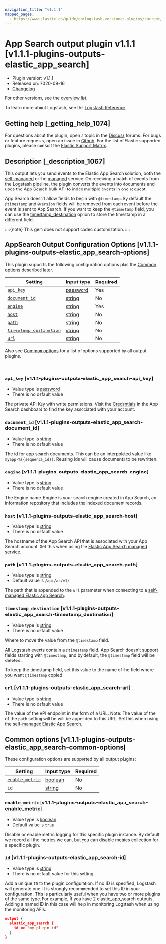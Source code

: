 ```yaml
---
navigation_title: "v1.1.1"
mapped_pages:
  - https://www.elastic.co/guide/en/logstash-versioned-plugins/current/v1.1.1-plugins-outputs-elastic_app_search.html
---
```


# App Search output plugin v1.1.1 [v1.1.1-plugins-outputs-elastic_app_search]


* Plugin version: v1.1.1
* Released on: 2020-09-16
* [Changelog](https://github.com/logstash-plugins/logstash-output-elastic_app_search/blob/v1.1.1/CHANGELOG.md)

For other versions, see the [overview list](output-elastic_app_search-index.md).

To learn more about Logstash, see the [Logstash Reference](logstash://reference/index.md).

## Getting help [_getting_help_1074]

For questions about the plugin, open a topic in the [Discuss](http://discuss.elastic.co) forums. For bugs or feature requests, open an issue in [Github](https://github.com/logstash-plugins/logstash-output-elastic_app_search). For the list of Elastic supported plugins, please consult the [Elastic Support Matrix](https://www.elastic.co/support/matrix#matrix_logstash_plugins).


## Description [_description_1067]

This output lets you send events to the Elastic App Search solution, both the [self-managed](https://www.elastic.co/downloads/app-search) or the [managed](https://www.elastic.co/cloud/app-search-service) service. On receiving a batch of events from the Logstash pipeline, the plugin converts the events into documents and uses the App Search bulk API to index multiple events in one request.

App Search doesn’t allow fields to begin with `@timestamp`. By default the `@timestamp` and `@version` fields will be removed from each event before the event is sent to App Search. If you want to keep the `@timestamp` field, you can use the [timestamp_destination](v1-1-1-plugins-outputs-elastic_app_search.md#v1.1.1-plugins-outputs-elastic_app_search-timestamp_destination) option to store the timestamp in a different field.

::::{note}
This gem does not support codec customization.
::::



## AppSearch Output Configuration Options [v1.1.1-plugins-outputs-elastic_app_search-options]

This plugin supports the following configuration options plus the [Common options](v1-1-1-plugins-outputs-elastic_app_search.md#v1.1.1-plugins-outputs-elastic_app_search-common-options) described later.

| Setting | Input type | Required |
| --- | --- | --- |
| [`api_key`](v1-1-1-plugins-outputs-elastic_app_search.md#v1.1.1-plugins-outputs-elastic_app_search-api_key) | [password](logstash://reference/configuration-file-structure.md#password) | Yes |
| [`document_id`](v1-1-1-plugins-outputs-elastic_app_search.md#v1.1.1-plugins-outputs-elastic_app_search-document_id) | [string](logstash://reference/configuration-file-structure.md#string) | No |
| [`engine`](v1-1-1-plugins-outputs-elastic_app_search.md#v1.1.1-plugins-outputs-elastic_app_search-engine) | [string](logstash://reference/configuration-file-structure.md#string) | Yes |
| [`host`](v1-1-1-plugins-outputs-elastic_app_search.md#v1.1.1-plugins-outputs-elastic_app_search-host) | [string](logstash://reference/configuration-file-structure.md#string) | No |
| [`path`](v1-1-1-plugins-outputs-elastic_app_search.md#v1.1.1-plugins-outputs-elastic_app_search-path) | [string](logstash://reference/configuration-file-structure.md#string) | No |
| [`timestamp_destination`](v1-1-1-plugins-outputs-elastic_app_search.md#v1.1.1-plugins-outputs-elastic_app_search-timestamp_destination) | [string](logstash://reference/configuration-file-structure.md#string) | No |
| [`url`](v1-1-1-plugins-outputs-elastic_app_search.md#v1.1.1-plugins-outputs-elastic_app_search-url) | [string](logstash://reference/configuration-file-structure.md#string) | No |

Also see [Common options](v1-1-1-plugins-outputs-elastic_app_search.md#v1.1.1-plugins-outputs-elastic_app_search-common-options) for a list of options supported by all output plugins.

 

### `api_key` [v1.1.1-plugins-outputs-elastic_app_search-api_key]

* Value type is [password](logstash://reference/configuration-file-structure.md#password)
* There is no default value

The private API Key with write permissions. Visit the [Credentials](https://app.swiftype.com/as/credentials) in the App Search dashboard to find the key associated with your account.


### `document_id` [v1.1.1-plugins-outputs-elastic_app_search-document_id]

* Value type is [string](logstash://reference/configuration-file-structure.md#string)
* There is no default value

The id for app search documents. This can be an interpolated value like `myapp-%{{sequence_id}}`. Reusing ids will cause documents to be rewritten.


### `engine` [v1.1.1-plugins-outputs-elastic_app_search-engine]

* Value type is [string](logstash://reference/configuration-file-structure.md#string)
* There is no default value

The Engine name. Engine is your search engine created in App Search, an information repository that includes the indexed document records.


### `host` [v1.1.1-plugins-outputs-elastic_app_search-host]

* Value type is [string](logstash://reference/configuration-file-structure.md#string)
* There is no default value

The hostname of the App Search API that is associated with your App Search account. Set this when using the [Elastic App Search managed service](https://www.elastic.co/cloud/app-search-service).


### `path` [v1.1.1-plugins-outputs-elastic_app_search-path]

* Value type is [string](logstash://reference/configuration-file-structure.md#string)
* Default value is `/api/as/v1/`

The path that is appended to the `url` parameter when connecting to a [self-managed Elastic App Search](https://www.elastic.co/downloads/app-search).


### `timestamp_destination` [v1.1.1-plugins-outputs-elastic_app_search-timestamp_destination]

* Value type is [string](logstash://reference/configuration-file-structure.md#string)
* There is no default value

Where to move the value from the `@timestamp` field.

All Logstash events contain a `@timestamp` field. App Search doesn’t support fields starting with `@timestamp`, and by default, the `@timestamp` field will be deleted.

To keep the timestamp field, set this value to the name of the field where you want `@timestamp` copied.


### `url` [v1.1.1-plugins-outputs-elastic_app_search-url]

* Value type is [string](logstash://reference/configuration-file-structure.md#string)
* There is no default value

The value of the API endpoint in the form of a URL. Note: The value of the of the `path` setting will be will be appended to this URL. Set this when using the [self-managed Elastic App Search](https://www.elastic.co/downloads/app-search).



## Common options [v1.1.1-plugins-outputs-elastic_app_search-common-options]

These configuration options are supported by all output plugins:

| Setting | Input type | Required |
| --- | --- | --- |
| [`enable_metric`](v1-1-1-plugins-outputs-elastic_app_search.md#v1.1.1-plugins-outputs-elastic_app_search-enable_metric) | [boolean](logstash://reference/configuration-file-structure.md#boolean) | No |
| [`id`](v1-1-1-plugins-outputs-elastic_app_search.md#v1.1.1-plugins-outputs-elastic_app_search-id) | [string](logstash://reference/configuration-file-structure.md#string) | No |

### `enable_metric` [v1.1.1-plugins-outputs-elastic_app_search-enable_metric]

* Value type is [boolean](logstash://reference/configuration-file-structure.md#boolean)
* Default value is `true`

Disable or enable metric logging for this specific plugin instance. By default we record all the metrics we can, but you can disable metrics collection for a specific plugin.


### `id` [v1.1.1-plugins-outputs-elastic_app_search-id]

* Value type is [string](logstash://reference/configuration-file-structure.md#string)
* There is no default value for this setting.

Add a unique `ID` to the plugin configuration. If no ID is specified, Logstash will generate one. It is strongly recommended to set this ID in your configuration. This is particularly useful when you have two or more plugins of the same type. For example, if you have 2 elastic_app_search outputs. Adding a named ID in this case will help in monitoring Logstash when using the monitoring APIs.

```json
output {
  elastic_app_search {
    id => "my_plugin_id"
  }
}
```



